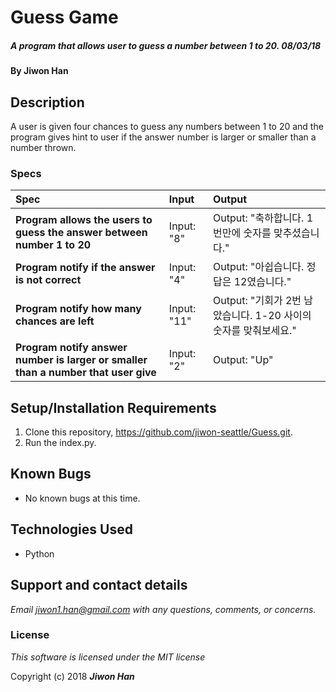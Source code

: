 # Guess Game

##### A program that allows user to guess a number between 1 to 20. 08/03/18

#### By **Jiwon Han**

## Description

A user is given four chances to guess any numbers between 1 to 20 and the program gives hint to user if the answer number is larger or smaller than a number thrown. 


### Specs
| Spec | Input | Output |
| :-------------     | :------------- | :------------- |
| **Program allows the users to guess the answer between number 1 to 20** | Input: "8" | Output: "축하합니다. 1번만에 숫자를 맞추셨습니다." |
| **Program notify if the answer is not correct**| Input: "4" | Output: "아쉽습니다. 정답은 12였습니다." |
| **Program notify how many chances are left**| Input: "11" | Output: "기회가 2번 남았습니다. 1-20 사이의 숫자를 맞춰보세요." |
| **Program notify answer number is larger or smaller than a number that user give**| Input: "2" | Output: "Up" |

## Setup/Installation Requirements

1. Clone this repository, https://github.com/jiwon-seattle/Guess.git.
2. Run the index.py.

## Known Bugs
* No known bugs at this time.

## Technologies Used
* Python

## Support and contact details

_Email jiwon1.han@gmail.com with any questions, comments, or concerns._

### License

*This software is licensed under the MIT license*

Copyright (c) 2018 **_Jiwon Han_**

